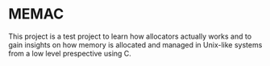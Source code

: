 # MEMAC

This project is a test project to learn how allocators actually works and to gain insights on how memory is allocated and managed in Unix-like systems from a low level prespective using C.

